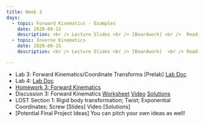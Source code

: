 ```yaml
---
title: Week 3 
days:
  - topic: Forward Kinematics - Examples
    date: 2020-09-13
    description: <br /> Lecture Slides <br /> [Boardwork] <br />  Reading - MLS 3.2
  - topic: Inverse Kinematics
    date: 2020-09-15
    description: <br /> Lecture Slides <br /> [Boardwork]  <br /> Reading - MLS 3.2

---
```


- Lab 3: Forward Kinematics/Coordinate Transforms [Prelab] [Lab Doc](../assets/labs/lab3.pdf)
- Lab 4: [Lab Doc](../assets/labs/lab4.pdf)
- [Homework 3: Forward Kinematics](../assets/hw/hw3.zip)
- Discussion 3: Forward Kinematics [Worksheet](../assets/discussions/D3___Forward_Kinematics.pdf) <a href="https://youtu.be/ChTb6I_l4zE">Video</a> [Solutions](../assets/discussions/D3___Forward_Kinematics_sol.pdf)
- LOST Section 1: Rigid body transformation; Twist; Exponential Coordinates; Screw [Slides] Video [Solutions]
- [Potential Final Project Ideas] You can pitch your own ideas as well!
